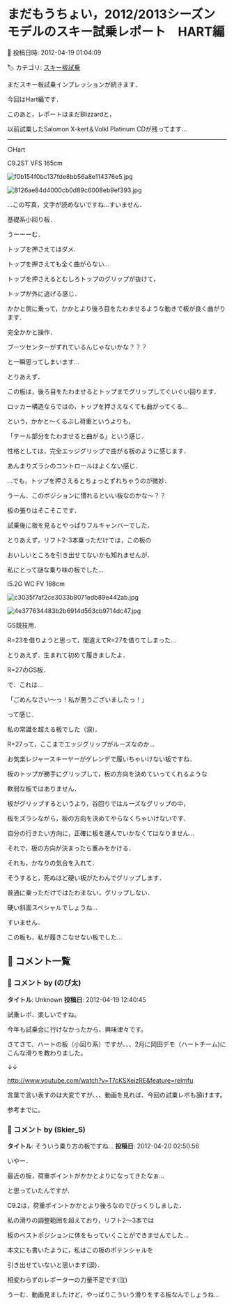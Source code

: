 # まだもうちょい，2012/2013シーズンモデルのスキー試乗レポート　HART編

📅 投稿日時: 2012-04-19 01:04:09

🏷️ カテゴリ: [スキー板試乗](c0bd8048615710cee890e403a36cc9a2b.md)

まだスキー板試乗インプレッションが続きます．





今回はHart編です．





このあと，レポートはまだBlizzardと，


以前試乗したSalomon X-kert＆Volkl Platinum CDが残ってます…


-----


○Hart


[]()


C9.2ST VFS 165cm




![f0b154f0bc137fde8bb56a8e114376e5.jpg](images/f0b154f0bc137fde8bb56a8e114376e5.jpg)






![8126ae84d4000cb0d89c6008eb9ef393.jpg](images/8126ae84d4000cb0d89c6008eb9ef393.jpg)




…この写真，文字が読めないですね…すいません．


基礎系小回り板．





うーーーむ．


トップを押さえてはダメ.


トップを押さえても全く曲がらない…


トップを押さえるとむしろトップのグリップが抜けて，


トップが外に逃げる感じ．


かかと側に乗って，かかとより後ろ目をたわませるような動きで板が良く曲がります．


完全かかと操作．


ブーツセンターがずれているんじゃないかな？？？


と一瞬思ってしまいます…





とりあえず．


この板は，後ろ目をたわませるとトップまでグリップしてぐいぐい回ります．


ロッカー構造ならではの，トップを押さえなくても曲がってくる…


という，かかと～くるぶし荷重というよりも，


「テール部分をたわませると曲がる」という感じ．


性格としては，完全エッジグリップで曲がる板のように感じます．


あんまりズラシのコントロールはよくない感じ．


…でも，トップを押さえるとちょっとずれちゃうのが微妙．


うーん．このポジションに慣れるといい板なのかな～？？


板の張りはそこそこです．


試乗後に板を見るとやっぱりフルキャンバーでした．


とりあえず，リフト2-3本乗っただけでは，この板の


おいしいところを引き出せてないかも知れませんが．


私にとって謎な乗り味の板でした…





[]()


I5.2G WC FV 188cm




![c3035f7af2ce3033b8071edb89e442ab.jpg](images/c3035f7af2ce3033b8071edb89e442ab.jpg)






![4e377634483b2b6914d563cb9714dc47.jpg](images/4e377634483b2b6914d563cb9714dc47.jpg)




GS競技用．


R=23を借りようと思って，間違えてR=27を借りてしまった…


とりあえず．生まれて初めて履きましたよ．


R=27のGS板．


で．これは…


「ごめんなさい～っ！私が悪うございましたっ！」


って感じ．


私の常識を超える板でした（涙)．


R=27って，ここまでエッジグリップがルーズなのか…


お気楽レジャースキーヤーがゲレンデで履いちゃいけない板ですね．


板のトップが勝手にグリップして，板の方向を決めていってくれるような


軟弱な板ではありません．


板がグリップするというより，谷回りではルーズなグリップの中，


板をズラシながら，板の方向を決めてやらなくちゃいけないです．


自分の行きたい方向に，正確に板を運んでいかなくてはなりません…


それで，板の方向が決まったら重みをかける．


それも，かなりの気合を入れて．


そうすると，死ぬほど硬い板がたわんでグリップします．


普通に乗っただけではたわまない，グリップしない．


硬い斜面スペシャルでしょうね…


すいません．


この板も，私が履きこなせない板でした…

## 💬 コメント一覧

### 💬 コメント by (のび太)
**タイトル**: Unknown
**投稿日**: 2012-04-19 12:40:45

試乗レポ、楽しいですね。

今年も試乗会に行けなかったから、興味津々です。



さてさて、ハートの板（小回り系）ですが、、、2月に岡田デモ（ハートチーム)にこんな滑りを教わりました。

↓↓

http://www.youtube.com/watch?v=T7cKSXejzRE&feature=relmfu



言葉で言い表すのは大変ですが、、、動画を見れば、今回の試乗レポも頷けます。



参考までに。

### 💬 コメント by (Skier_S)
**タイトル**: そういう乗り方の板ですね…
**投稿日**: 2012-04-20 02:50:56

いやー．

最近の板，荷重ポイントがかかとよりになってきたなぁ…

と思っていたんですが．

C9.2は，荷重ポイントかかとより後ろなのでびっくりしました．

私の滑りの調整範囲を超えており，リフト2～3本では

板のベストポジションに体をもっていくことができませんでした…

本文にも書いたように，私はこの板のポテンシャルを

引き出せていないと思います(涙)．

相変わらずのレポーターの力量不足です(泣)



うーむ．動画見ましたけど，やっぱりこういう滑りをする板なんでしょうね…

